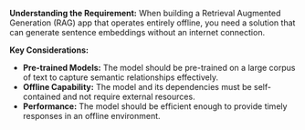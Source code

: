 **Understanding the Requirement:** When building a Retrieval Augmented Generation (RAG) app that operates entirely offline, you need a solution that can generate sentence embeddings without an internet connection.

**Key Considerations:**

- **Pre-trained Models:** The model should be pre-trained on a large corpus of text to capture semantic relationships effectively.
- **Offline Capability:** The model and its dependencies must be self-contained and not require external resources.
- **Performance:** The model should be efficient enough to provide timely responses in an offline environment.
